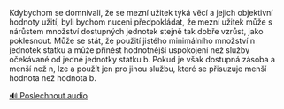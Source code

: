 
Kdybychom se domnívali, že se mezní užitek týká věcí a jejich objektivní hodnoty užití, byli bychom nuceni předpokládat, že mezní užitek může s nárůstem množství dostupných jednotek stejně tak dobře vzrůst, jako poklesnout. Může se stát, že použití jistého minimálního množství n jednotek statku a může přinést hodnotnější uspokojení než služby očekávané od jedné jednotky statku b. Pokud je však dostupná zásoba a menší než n, lze a použít jen pro jinou službu, které se přisuzuje menší hodnota než hodnota b.

[🔊 Poslechnout audio](/data/7-paragraphs/audio/chapter_31/para_007-Kdybychom-se-domnvali-e-se-mezn-uitek-tk-v.mp3)

